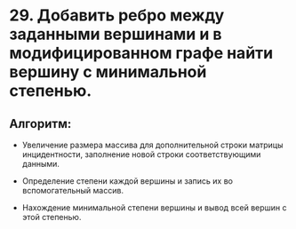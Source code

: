# 29. Добавить ребро между заданными вершинами и в модифицированном графе найти вершину с минимальной степенью.

## Алгоритм:
- Увеличение размера массива для дополнительной строки матрицы инцидентности, заполнение новой строки соответствующими данными.

- Определение степени каждой вершины и запись их во вспомогательный массив.

- Нахождение минимальной степени вершины и вывод всей вершин с этой степенью.
